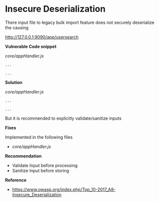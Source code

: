 # Insecure Deserialization

There input file to legacy bulk import feature does not securely deserialize the causing  

http://127.0.0.1:9090/app/usersearch

**Vulnerable Code snippet**

*core/appHandler.js*
```         
...

...
```
**Solution**


*core/appHandler.js*
```
...

...
```

But it is recommended to explicitly validate/sanitize inputs

**Fixes**

Implemented in the following files

- *core/appHandler.js*

**Recommendation**

- Validate Input before processing
- Sanitize Input before storing

**Reference**

- <https://www.owasp.org/index.php/Top_10-2017_A8-Insecure_Deserialization>
